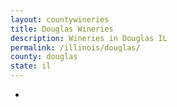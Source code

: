```yaml
---
layout: countywineries
title: Douglas Wineries
description: Wineries in Douglas IL
permalink: /illinois/douglas/
county: douglas
state: il
---
```

-
